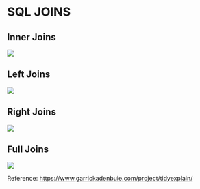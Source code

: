 # SQL JOINS

## Inner Joins

![](https://www.garrickadenbuie.com/project/tidyexplain/images/inner-join.gif)

## Left Joins
![](https://www.garrickadenbuie.com/project/tidyexplain/images/left-join-extra.gif)

## Right Joins

![](https://www.garrickadenbuie.com/project/tidyexplain/images/right-join.gif)

## Full Joins

![](https://www.garrickadenbuie.com/project/tidyexplain/images/full-join.gif)


Reference: https://www.garrickadenbuie.com/project/tidyexplain/

